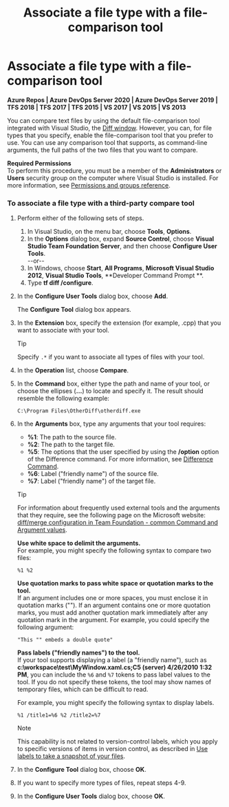 ﻿---
title: Associate a file type with a file-comparison tool
titleSuffix: Azure Repos
description: Associate a file type with a file-comparison tool
ms.assetid: 3cda923d-7bd8-4ff7-a071-03d8cf60d509
ms.technology: devops-code-tfvc
ms.topic: conceptual
ms.date: 08/10/2016
monikerRange: '>= tfs-2015'
---


# Associate a file type with a file-comparison tool

**Azure Repos | Azure DevOps Server 2020 | Azure DevOps Server 2019 | TFS 2018 | TFS 2017 | TFS 2015 | VS 2017 | VS 2015 | VS 2013**

You can compare text files by using the default file-comparison tool integrated with Visual Studio, the [Diff window](compare-files.md). However, you can, for file types that you specify, enable the file-comparison tool that you prefer to use. You can use any comparison tool that supports, as command-line arguments, the full paths of the two files that you want to compare.

**Required Permissions**  
To perform this procedure, you must be a member of the **Administrators** or **Users** security group on the computer where Visual Studio is installed. For more information, see [Permissions and groups reference](../../organizations/security/permissions.md).

### To associate a file type with a third-party compare tool

1.  Perform either of the following sets of steps.  
    1.  In Visual Studio, on the menu bar, choose **Tools**, **Options**.  
    2.  In the **Options** dialog box, expand **Source Control**, choose **Visual Studio Team Foundation Server**, and then choose **Configure User Tools**.  
    --or--  
    1.  In Windows, choose **Start**, **All Programs**, **Microsoft Visual Studio 2012**, **Visual Studio Tools**, **Developer Command Prompt **.  
    2.  Type **tf diff /configure**.  
2.  In the **Configure User Tools** dialog box, choose **Add**.

    The **Configure Tool** dialog box appears.

3.  In the **Extension** box, specify the extension (for example, .cpp) that you want to associate with your tool.

    > [!TIP]
    > Specify `.*` if you want to associate all types of files with your tool.

4.  In the **Operation** list, choose **Compare**.  
5.  In the **Command** box, either type the path and name of your tool, or choose the ellipses (**...**) to locate and specify it. The result should resemble the following example:

    ```
    C:\Program Files\OtherDiff\otherdiff.exe
    ```

6.  In the **Arguments** box, type any arguments that your tool requires:  
    -   **%1**: The path to the source file.  
    -   **%2**: The path to the target file.  
    -   **%5**: The options that the user specified by using the **/option** option of the Difference command. For more information, see [Difference Command](difference-command.md).  
    -   **%6**: Label ("friendly name") of the source file.  
    -   **%7**: Label ("friendly name") of the target file.

    > [!TIP]
    > For information about frequently used external tools and the arguments that they require, see the following page on the Microsoft website: [diff/merge configuration in Team Foundation - common Command and Argument values](https://devblogs.microsoft.com/buckh/configuring-different-diffmerge-tools-for-team-foundation-version-control/).

    **Use white space to delimit the arguments.**  
    For example, you might specify the following syntax to compare two files:

    ```
    %1 %2
    ```

    **Use quotation marks to pass white space or quotation marks to the tool.**  
    If an argument includes one or more spaces, you must enclose it in quotation marks (""). If an argument contains one or more quotation marks, you must add another quotation mark immediately after any quotation mark in the argument. For example, you could specify the following argument:

    ```
    "This "" embeds a double quote"
    ```

    **Pass labels ("friendly names") to the tool.**  
    If your tool supports displaying a label (a "friendly name"), such as **c:\\workspace\\test\\MyWindow.xaml.cs;C5 (server) 4/26/2010 1:32 PM**, you can include the `%6` and `%7` tokens to pass label values to the tool. If you do not specify these tokens, the tool may show names of temporary files, which can be difficult to read.

    For example, you might specify the following syntax to display labels.

    ```
    %1 /title1=%6 %2 /title2=%7
    ```

    > [!NOTE]
    > This capability is not related to version-control labels, which you apply to specific versions of items in version control, as described in [Use labels to take a snapshot of your files](use-labels-take-snapshot-your-files.md).

7.  In the **Configure Tool** dialog box, choose **OK**.  
8.  If you want to specify more types of files, repeat steps 4-9.  
9.  In the **Configure User Tools** dialog box, choose **OK**.  
